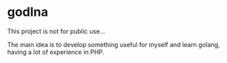 # godlna

This project is not for public use...

The main idea is to develop something useful for myself and learn golang, having a lot of experience in PHP.


